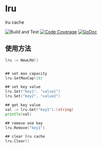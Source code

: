 # lru
lru cache

![Build and Test](https://github.com/two/lru/workflows/Build%20and%20Test/badge.svg)
[![Code Coverage](https://codecov.io/gh/two/lru/branch/master/graph/badge.svg)](https://codecov.io/gh/two/lru)
[![GoDoc](https://godoc.org/github.com/two/lru?status.svg)](https://godoc.org/github.com/two/lru)

## 使用方法

```go
lru := NewLRU()


## set max capacity 
lru.SetMaxCap(10)

## set key value
lru.Set("key1", "value1")
lru.Set("key2", "value2")

## get key value
val := lru.Get("key1").(string)
println(val)

## remove one key
lru.Remove("key1")

## clear lru cache
lru.Clear()
```


